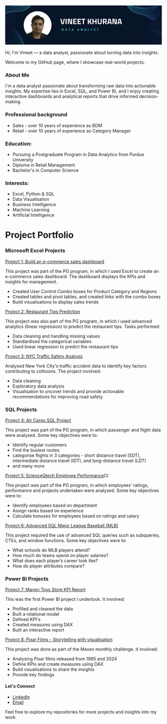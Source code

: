 ![](https://github.com/vibvinit/vibvinit/blob/main/Github%20Banner.png)

Hi, I'm Vineet — a data analyst, passionate about turning data into insights.  

Welcome to my GitHub page, where I showcase real-world projects.

### About Me
I'm a data analyst passionate about transforming raw data into actionable insights. My expertise lies in Excel, SQL, and Power BI, and I enjoy creating interactive dashboards and analytical reports that drive informed decision-making.

### Professional background
* Sales - over 10 years of experience as BDM
* Retail - over 10 years of experience as Category Manager 

### Education:
* Pursuing a Postgraduate Program in Data Analytics from Purdue University
* Diploma in Retail Management
* Bachelor's in Computer Science

 ### Interests:
* Excel, Python & SQL
* Data Visualisation
* Business Intelligence
* Machine Learning
* Artificial Intelligence

# Project Portfolio

### Microsoft Excel Projects
[Project 1: Build an e-commerce sales dashboard](https://github.com/vibvinit/data_analytics_ecommerce_sales_dashboard)

This project was part of the PG program, in which I used Excel to create an e-commerce sales dashboard. The dashboard displays the KPIs and insights for management.

* Created User Control Combo boxes for Product Category and Regions
* Created tables and pivot tables, and created links with the combo boxes
* Build visualisations to display sales trends

[Project 2: Restaurant Tips Prediction](https://github.com/vibvinit/predictive_analytics_project)

This project was also part of the PG program, in which I used advanced analytics (linear regression) to predict the restaurant tips. Tasks performed:
* Data cleaning and handling missing values
* Standardised the categorical variables
* Used linear regression to predict the restaurant tips

[Project 3: NYC Traffic Safety Analysis](https://github.com/vibvinit/NYC-Traffic-Safety-Analysis)

Analysed New York City's traffic accident data to identify key factors contributing to collisions. The project involved:
* Data cleaning
* Exploratory data analysis
* Visualisation to uncover trends and provide actionable recommendations for improving road safety.

### SQL Projects
[Project 4: Air Cargo SQL Project](https://github.com/vibvinit/Air-Cargo-SQL-Project)

This project was part of the PG program, in which passenger and flight data were analysed. Some key objectives were to:
* Identify regular customers
* Find the busiest routes
* categorise flights in 3 categories - short distance travel (SDT), intermediate distance travel (IDT), and long-distance travel (LDT)
* and many more

[Project 5: ScienceQtech Employee Performance](https://github.com/vibvinit/ScienceQtech-Employee-Performace)Ct

This project was part of the PG program, in which employees' ratings, performance and projects undertaken were analysed. Some key objectives were to:
* Identify employees based on department
* Assign ranks based on experience
* Calculate bonuses for employees based on ratings and salary

[Project 6: Advanced SQL Major League Baseball (MLB)](https://github.com/vibvinit/Major-League-Baseball-MLB-)

This project required the use of advanced SQL queries such as subqueries, CTEs, and window functions. Some key objectives were to:
* What schools do MLB players attend?
* How much do teams spend on player salaries?
* What does each player’s career look like?
* How do player attributes compare?

### Power BI Projects
[Project 7: Maven Toys Store KPI Report](https://github.com/vibvinit/Maven-Toy-Stores-KPI-report)

This was the first Power BI project I undertook. It involved:
* Profiled and cleaned the data
* Built a relational model
* Defined KPI's
* Created measures using DAX
* Built an interactive report

[Project 8: Pixar Films - Storytelling with visualisation](https://github.com/vibvinit/Pixar-Films-Analysis)

This project was done as part of the Maven monthly challenge. It involved:
* Analysing Pixar films released from 1995 and 2024
* Define KPIs and create measures using DAX
* Build visualisations to share the insights
* Provide key findings

#### Let's Connect

* [LinkedIn](https://www.linkedin.com/in/khuranavineet/)
* [Email](mailto:vibvinit@outlook.com)

Feel free to explore my repositories for more projects and insights into my work.

<!---
vibvinit/vibvinit is a ✨ special ✨ repository because its `README.md` (this file) appears on your GitHub profile.
You can click the Preview link to take a look at your changes.
--->
